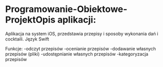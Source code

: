 # Programowanie-Obiektowe-ProjektOpis aplikacji:
Aplikacja na system iOS, przedstawia przepisy i sposoby wykonania dań i cocktaili.
Język Swift

Funkcje:
-odczyt przepisów
-ocenianie przepisów
-dodawanie własnych przepisów (pliki)
-udostępnianie własnych przepisów
-kategoryzacja przepisów
